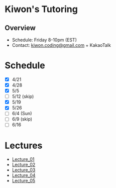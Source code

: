 # Kiwon's Tutoring
## Overview
* Schedule: Friday 8-10pm (EST)
* Contact: kiwon.coding@gmail.com + KakaoTalk

# Schedule
- [x] 4/21
- [x] 4/28
- [x] 5/5
- [ ] 5/12 (skip)
- [x] 5/19
- [x] 5/26
- [ ] 6/4 (Sun)
- [ ] 6/9 (skip)
- [ ] 6/16

# Lectures
* [Lecture_01](lectures/lecture_01.md)
* [Lecture_02](lectures/lecture_02.md)
* [Lecture_03](lectures/lecture_03.md)
* [Lecture_04](lectures/lecture_04.md)
* [Lecture_05](lectures/lecture_05.md)
